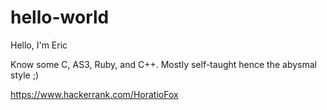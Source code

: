 # hello-world

Hello, I'm Eric

Know some C, AS3, Ruby, and C++. Mostly self-taught hence the abysmal style ;)

https://www.hackerrank.com/HoratioFox
